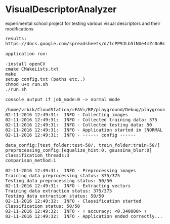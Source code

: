 # VisualDescriptorAnalyzer
experimental school project for testing various visual descriptors and their modifications

<pre>
results:
https://docs.google.com/spreadsheets/d/1cPP9JLb5lNUe4mZr0nRmQLUyEiAX7u9K9Wk-CiyTfmI/edit?usp=sharing

application run:

-install openCV
cmake CMakeLists.txt
make
setup config.txt (paths etc..)
chmod u+x run.sh
./run.sh

console output if job_mode:0 -> normal mode

/home/vrbik/CloudStation/=FAV=/BP/playground/Debug/playground config.txt
02-11-2016 12:49:31:  INFO - Collecting images
02-11-2016 12:49:31:  INFO - Collected training data: 375
02-11-2016 12:49:31:  INFO - Collected testing data: 50
02-11-2016 12:49:31:  INFO - Application started in [NORMAL MODE]
02-11-2016 12:49:31:  INFO - ------ config ------

data_config:[test_folder:test-50/, train_folder:train-50/]
preprocessing_config:[equalize_hist:0, gaussina_blur:0]
classification_threads:3
comparison_method:1

02-11-2016 12:49:31:  INFO - Preprocessing images
Training data preprocessing status: 375/375
Testing data preprocessing status: 50/50
02-11-2016 12:49:31:  INFO - Extracting vectors
Training data extraction status: 375/375
Testing data extraction status: 50/50
02-11-2016 12:49:32:  INFO - Classification started
Classification status: 50/50
02-11-2016 12:49:32:  INFO - ↑ accuracy: <0.340000> ↑
02-11-2016 12:49:32:  INFO - Application ended correctly...
</pre>